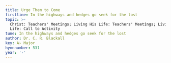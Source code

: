 ```yaml
---
title: Urge Them to Come
firstline: In the highways and hedges go seek for the lost
topic: >-
  Christ: Teachers' Meetings; Living His Life: Teachers' Meetings; Living His
  Life: Call to Activity
tune: In the highways and hedges go seek for the lost
author: Dr. C. R. Blackall
key: A♭ Major
hymnnumber: 531
year: '-'
---
```


